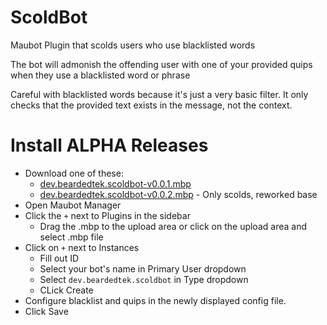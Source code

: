 # ScoldBot
Maubot Plugin that scolds users who use blacklisted words

The bot will admonish the offending user with one of your provided quips when they use a blacklisted word or phrase

Careful with blacklisted words because it's just a very basic filter.  It only checks that the provided text exists in the message, not the context.

# Install ALPHA Releases
- Download one of these:
  - [dev.beardedtek.scoldbot-v0.0.1.mbp](https://github.com/BeardedTek-com/scoldbot/raw/main/dev.beardedtek.scoldbot-v0.0.1.mbp)
  - [dev.beardedtek.scoldbot-v0.0.2.mbp](https://github.com/BeardedTek-com/scoldbot/raw/main/dev.beardedtek.scoldbot-v0.0.2.mbp) - Only scolds, reworked base
- Open Maubot Manager
- Click the `+` next to Plugins in the sidebar
    - Drag the .mbp to the upload area or click on the upload area and select .mbp file
- Click on `+` next to Instances
  - Fill out ID
  - Select your bot's name in Primary User dropdown
  - Select `dev.beardedtek.scoldbot` in Type dropdown
  - CLick Create
- Configure blacklist and quips in the newly displayed config file.
- Click Save
